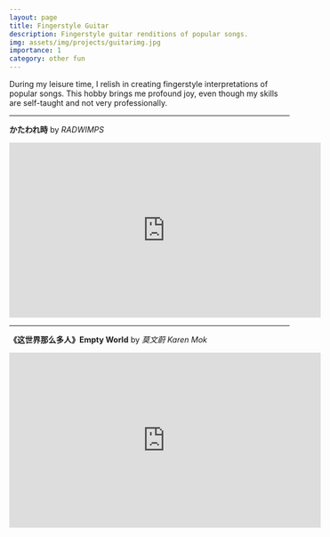 ```yaml
---
layout: page
title: Fingerstyle Guitar
description: Fingerstyle guitar renditions of popular songs.
img: assets/img/projects/guitarimg.jpg
importance: 1
category: other fun
---
```


During my leisure time, I relish in creating fingerstyle interpretations of popular songs. This hobby brings me profound joy, even though my skills are self-taught and not very professionally.

---

**かたわれ時** by _RADWIMPS_

<iframe width="560" height="315" src="https://www.youtube.com/embed/pWNfy3uyOeQ?si=A341_9-S5zZqTD8h" title="YouTube video player" frameborder="0" allow="accelerometer; autoplay; clipboard-write; encrypted-media; gyroscope; picture-in-picture; web-share" referrerpolicy="strict-origin-when-cross-origin" allowfullscreen></iframe>

---

**《这世界那么多人》Empty World** by _莫文蔚 Karen Mok_

<iframe width="560" height="315" src="https://www.youtube.com/embed/o27X46oTkio?si=ykWcXbLlX_aEuUea" title="YouTube video player" frameborder="0" allow="accelerometer; autoplay; clipboard-write; encrypted-media; gyroscope; picture-in-picture; web-share" referrerpolicy="strict-origin-when-cross-origin" allowfullscreen></iframe>
